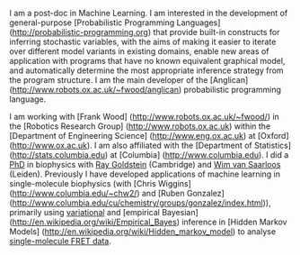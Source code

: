 I am a post-doc in Machine Learning. I am interested in the development of general-purpose [Probabilistic Programming Languages] (http://probabilistic-programming.org) that provide built-in constructs for inferring stochastic variables, with the aims of making it easier to iterate over different model variants in existing domains, enable new areas of application with  programs that have no known equivalent graphical model, and automatically determine the most appropriate inference strategy from the program structure. I am the main developer of the [Anglican] (http://www.robots.ox.ac.uk/~fwood/anglican) probabilistic programming language. 

I am working with [Frank Wood] (http://www.robots.ox.ac.uk/~fwood/) in the [Robotics Research Group] (http://www.robots.ox.ac.uk) within the [Department of Engineering Science] (http://www.eng.ox.ac.uk) at [Oxford] (http://www.ox.ac.uk). I am also affiliated with the [Department of Statistics] (http://stats.columbia.edu) at [Columbia] (http://www.columbia.edu). I did a [PhD](https://openaccess.leidenuniv.nl/handle/1887/15949) in biophysics with [Ray Goldstein](http://www.damtp.cam.ac.uk/user/gold) (Cambridge) and [Wim van Saarloos](http://www.lorentz.leidenuniv.nl/~saarloos) (Leiden). Previously I have developed applications of machine learning in single-molecule biophysics (with [Chris Wiggins] (http://www.columbia.edu/~chw2/) and [Ruben Gonzalez] (http://www.columbia.edu/cu/chemistry/groups/gonzalez/index.html)), primarily using [variational](http://en.wikipedia.org/wiki/Variational_Bayesian_methods) and [empirical Bayesian] (http://en.wikipedia.org/wiki/Empirical_Bayes) inference in [Hidden Markov Models] (http://en.wikipedia.org/wiki/Hidden_markov_model) to analyse [single-molecule FRET data](http://ebfret.github.io).

